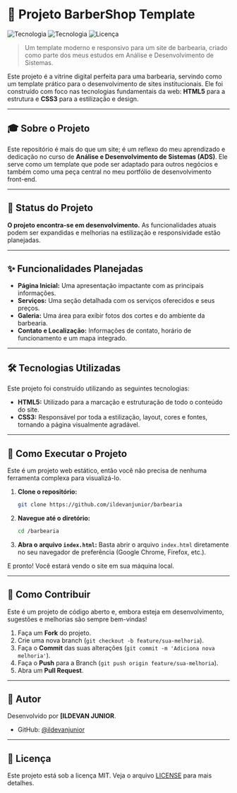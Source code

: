 # 💈 Projeto BarberShop Template


![Tecnologia](https://img.shields.io/badge/HTML5-E34F26?style=for-the-badge&logo=html5&logoColor=white)
![Tecnologia](https://img.shields.io/badge/CSS3-1572B6?style=for-the-badge&logo=css3&logoColor=white)
![Licença](https://img.shields.io/badge/licen%C3%A7a-MIT-blue.svg)

> Um template moderno e responsivo para um site de barbearia, criado como parte dos meus estudos em Análise e Desenvolvimento de Sistemas.

Este projeto é a vitrine digital perfeita para uma barbearia, servindo como um template prático para o desenvolvimento de sites institucionais. Ele foi construído com foco nas tecnologias fundamentais da web: **HTML5** para a estrutura e **CSS3** para a estilização e design.

---

## 🎓 Sobre o Projeto

Este repositório é mais do que um site; é um reflexo do meu aprendizado e dedicação no curso de **Análise e Desenvolvimento de Sistemas (ADS)**. Ele serve como um template que pode ser adaptado para outros negócios e também como uma peça central no meu portfólio de desenvolvimento front-end.

---

## 🚧 Status do Projeto

**O projeto encontra-se em desenvolvimento.** As funcionalidades atuais podem ser expandidas e melhorias na estilização e responsividade estão planejadas.

---

## ✨ Funcionalidades Planejadas

* **Página Inicial:** Uma apresentação impactante com as principais informações.
* **Serviços:** Uma seção detalhada com os serviços oferecidos e seus preços.
* **Galeria:** Uma área para exibir fotos dos cortes e do ambiente da barbearia.
* **Contato e Localização:** Informações de contato, horário de funcionamento e um mapa integrado.

---

## 🛠️ Tecnologias Utilizadas

Este projeto foi construído utilizando as seguintes tecnologias:

* **HTML5:** Utilizado para a marcação e estruturação de todo o conteúdo do site.
* **CSS3:** Responsável por toda a estilização, layout, cores e fontes, tornando a página visualmente agradável.

---

## 🏁 Como Executar o Projeto

Este é um projeto web estático, então você não precisa de nenhuma ferramenta complexa para visualizá-lo.

1.  **Clone o repositório:**
    ```bash
    git clone https://github.com/ildevanjunior/barbearia
    ```

2.  **Navegue até o diretório:**
    ```bash
    cd /barbearia
    ```

3.  **Abra o arquivo `index.html`:**
    Basta abrir o arquivo `index.html` diretamente no seu navegador de preferência (Google Chrome, Firefox, etc.).

E pronto! Você estará vendo o site em sua máquina local.

---

## 🤝 Como Contribuir

Este é um projeto de código aberto e, embora esteja em desenvolvimento, sugestões e melhorias são sempre bem-vindas!

1.  Faça um **Fork** do projeto.
2.  Crie uma nova branch (`git checkout -b feature/sua-melhoria`).
3.  Faça o **Commit** das suas alterações (`git commit -m 'Adiciona nova melhoria'`).
4.  Faça o **Push** para a Branch (`git push origin feature/sua-melhoria`).
5.  Abra um **Pull Request**.

---

## 👤 Autor

Desenvolvido por **[ILDEVAN JUNIOR**.
* GitHub: [@ildevanjunior](ttps://github.com/ildevanjunior)

---

## 📄 Licença

Este projeto está sob a licença MIT. Veja o arquivo [LICENSE](LICENSE) para mais detalhes.
